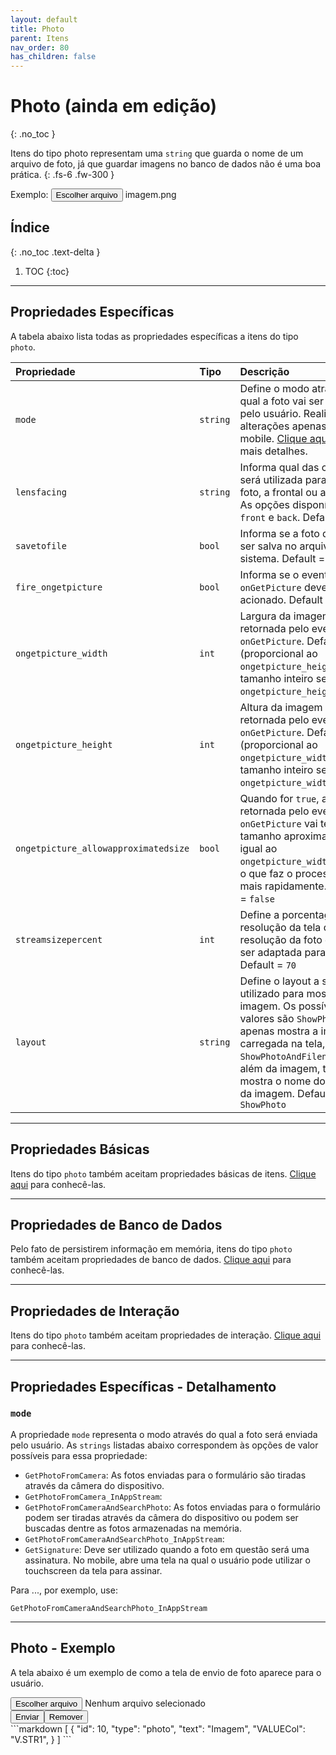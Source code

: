 ```yaml
---
layout: default
title: Photo
parent: Itens
nav_order: 80
has_children: false
---
```

# Photo (ainda em edição)
{: .no_toc }


Itens do tipo photo representam uma `string` que guarda o nome de um arquivo de foto, já que guardar imagens no banco de dados não é uma boa prática.
{: .fs-6 .fw-300 }

<div class="code-example" markdown="1">

Exemplo: <button> Escolher arquivo </button> imagem.png

</div>

## Índice
{: .no_toc .text-delta }

1. TOC
{:toc}

---


## Propriedades Específicas

A tabela abaixo lista todas as propriedades específicas a itens do tipo `photo`.

| Propriedade           | Tipo      | Descrição                                                        |
|:----------------------|:----------|:-----------------------------------------------------------------|
| `mode`                | `string`  |Define o modo através do qual a foto vai ser enviada pelo usuário. Realiza alterações apenas no mobile. [Clique aqui](#mode) para mais detalhes.
| `lensfacing`                | `string`  |Informa qual das câmeras será utilizada para tirar a foto, a frontal ou a traseira. As opções disponíveis são `front` e `back`. Default = `back`
| `savetofile`                | `bool`  |Informa se a foto deveria ser salva no arquivo do sistema. Default = `true`
| `fire_ongetpicture`         | `bool`  |Informa se o evento `onGetPicture` deve ser acionado. Default = `false` 
| `ongetpicture_width`        | `int`  |Largura da imagem retornada pelo evento `onGetPicture`. Default = 0 (proporcional ao `ongetpicture_height` ou tamanho inteiro se `ongetpicture_height` = 0)
| `ongetpicture_height`       | `int`  |Altura da imagem retornada pelo evento `onGetPicture`. Default = 0 (proporcional ao `ongetpicture_width` ou tamanho inteiro se `ongetpicture_width` = 0)
| `ongetpicture_allowapproximatedsize`       | `bool`    |Quando for `true`, a imagem retornada pelo evento `onGetPicture` vai ter um tamanho aproximadamente igual ao `ongetpicture_width/height`, o que faz o processo rodar mais rapidamente. Default = `false`
| `streamsizepercent`         | `int`    |Define a porcentagem da resolução da tela que a resolução da foto deverá ser adaptada para ter. Default = `70`
| `layout`                    | `string`  |Define o layout a ser utilizado para mostrar a imagem. Os possíveis valores são `ShowPhoto`, que apenas mostra a imagem carregada na tela, e `ShowPhotoAndFilename`, que, além da imagem, também mostra o nome do arquivo da imagem. Default = `ShowPhoto`

---

## Propriedades Básicas

Itens do tipo `photo` também aceitam propriedades básicas de itens. [Clique aqui](basicproperties.md) para conhecê-las.

---

## Propriedades de Banco de Dados

Pelo fato de persistirem informação em memória, itens do tipo `photo` também aceitam propriedades de banco de dados. [Clique aqui](databaseproperties.md) para conhecê-las.

---

## Propriedades de Interação

Itens do tipo `photo` também aceitam propriedades de interação. [Clique aqui](interactionproperties.md) para conhecê-las.

---

## Propriedades Específicas - Detalhamento

### `mode`

A propriedade `mode` representa o modo através do qual a foto será enviada pelo usuário. As `strings` listadas abaixo correspondem às opções de valor possíveis para essa propriedade:
- `GetPhotoFromCamera`: As fotos enviadas para o formulário são tiradas através da câmera do dispositivo.
- `GetPhotoFromCamera_InAppStream`: 
- `GetPhotoFromCameraAndSearchPhoto`: As fotos enviadas para o formulário podem ser tiradas através da câmera do dispositivo ou podem ser buscadas dentre as fotos armazenadas na memória.
- `GetPhotoFromCameraAndSearchPhoto_InAppStream`: 
- `GetSignature`: Deve ser utilizado quando a foto em questão será uma assinatura. No mobile, abre uma tela na qual o usuário pode utilizar o touchscreen da tela para assinar.

Para ..., por exemplo, use:

```
GetPhotoFromCameraAndSearchPhoto_InAppStream
```

---

## Photo - Exemplo

A tela abaixo é um exemplo de como a tela de envio de foto aparece para o usuário.

<div class="code-example" markdown="1">
  <button> Escolher arquivo </button> Nenhum arquivo selecionado
  <br>
  <button> Enviar </button><button> Remover </button>
</div>
```markdown
[
  {
    "id": 10,
    "type": "photo",
    "text": "Imagem",
    "VALUECol": "V.STR1",
  }
]
```
